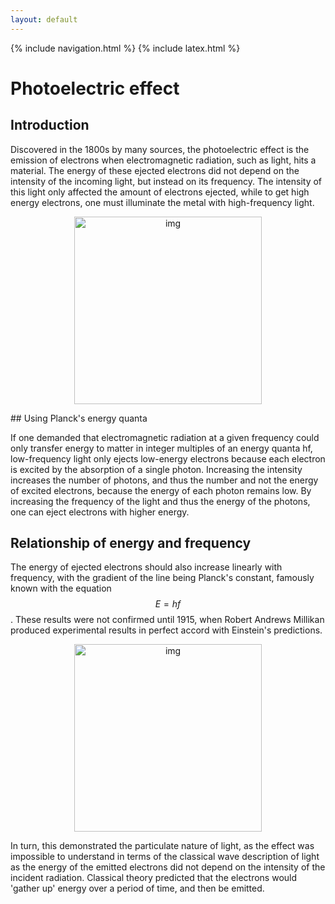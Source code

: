```yaml
---
layout: default
---
```


{% include navigation.html %}
{% include latex.html %}

# Photoelectric effect

## Introduction

Discovered in the 1800s by many sources, the photoelectric effect is the emission of electrons when electromagnetic radiation, such as light, hits a material. The energy of these ejected electrons did not depend on the intensity of the incoming light, but instead on its frequency. The intensity of this light only affected the amount of electrons ejected, while to get high energy electrons, one must illuminate the metal with high-frequency light.

<p align="center"><img src="https://lh3.googleusercontent.com/YqwvIJ8Khq-tsVgd_TTdYpOFl_TrwY3cJ_w1wnM2Iwq_k03GWE55M3gEBwCgiKam3MQoK494tbKxi59ZNk_ax0ej4-iKiu3qHPyEiRljcC5qFrna8d1eZXBn_1lMGmiWtpigRcvM=s0" alt="img" width="300" height="300"/></p>
## Using Planck's energy quanta

If one demanded that electromagnetic radiation at a given frequency could only transfer energy to matter in integer multiples of an energy quanta hf, low-frequency light only ejects low-energy electrons because each electron is excited by the absorption of a single photon. Increasing the intensity increases the number of photons, and thus the number and not the energy of excited electrons, because the energy of each photon remains low. By increasing the frequency of the light and thus the energy of the photons, one can eject electrons with higher energy. 

## Relationship of energy and frequency 

The energy of ejected electrons should also increase linearly with frequency, with the gradient of the line being Planck's constant, famously known with the equation $$E = hf$$. These results were not confirmed until 1915, when Robert Andrews Millikan produced experimental results in perfect accord with Einstein's predictions.

<p align="center"><img src="https://cdn.goconqr.com/uploads/image_clipping/image/143813/photoelectric-graph.jpg" alt="img" width="300" height="300"/></p>

In turn, this demonstrated the particulate nature of light, as the effect was impossible to understand in terms of the classical wave description of light as the energy of the emitted electrons did not depend on the intensity of the incident radiation. Classical theory predicted that the electrons would 'gather up' energy over a period of time, and then be emitted.
